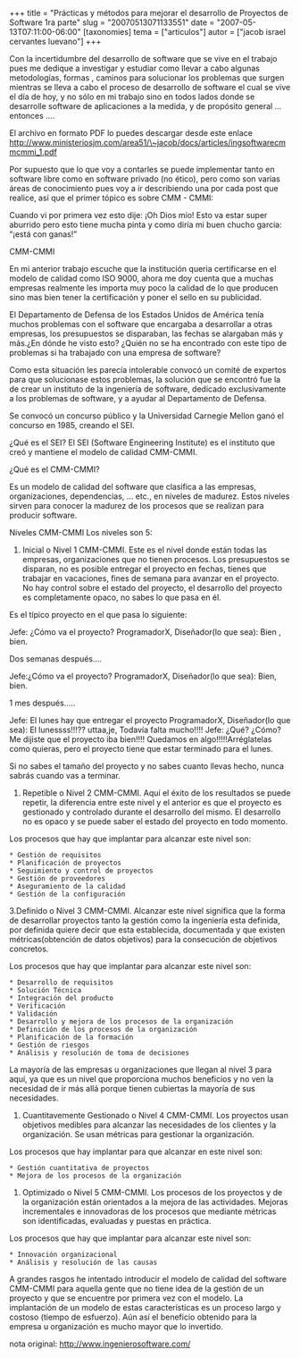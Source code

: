 +++
title = "Prácticas y métodos para mejorar el desarrollo de Proyectos de Software 1ra parte"
slug = "20070513071133551"
date = "2007-05-13T07:11:00-06:00"
[taxonomies]
tema = ["articulos"]
autor = ["jacob israel cervantes luevano"]
+++

Con la incertidumbre del desarrollo de software que se vive en el
trabajo pues me dedique a investigar y estudiar como llevar a cabo
algunas metodologías, formas , caminos para solucionar los problemas que
surgen mientras se lleva a cabo el proceso de desarrollo de software el
cual se vive el día de hoy, y no sólo en mi trabajo sino en todos lados
donde se desarrolle software de aplicaciones a la medida, y de propósito
general … entonces ….

<!-- more -->
El archivo en formato PDF lo puedes descargar desde este enlace
<a href="http://www.ministeriosjm.com/area51/~jacob/docs/articles/ingsoftwarecmmcmmi_1.pdf">http://www.ministeriosjm.com/area51/\~jacob/docs/articles/ingsoftwarecmmcmmi_1.pdf</a>

Por supuesto que lo que voy a contarles se puede implementar tanto en
software libre como en software privado (no ético), pero como son varias
áreas de conocimiento pues voy a ir describiendo una por cada post que
realice, así que el primer tópico es sobre CMM - CMMI:

Cuando vi por primera vez esto dije: ¡Oh Dios mío! Esto va estar super
aburrido pero esto tiene mucha pinta y como diría mi buen chucho garcia:
“¡está con ganas!”

CMM-CMMI

En mi anterior trabajo escuche que la institución queria certificarse en
el modelo de calidad como ISO 9000, ahora me doy cuenta que a muchas
empresas realmente les importa muy poco la calidad de lo que producen
sino mas bien tener la certificación y poner el sello en su publicidad.

El Departamento de Defensa de los Estados Unidos de América tenía muchos
problemas con el software que encargaba a desarrollar a otras empresas,
los presupuestos se disparaban, las fechas se alargaban más y más.¿En
dónde he visto esto? ¿Quién no se ha encontrado con este tipo de
problemas si ha trabajado con una empresa de software?

Como esta situación les parecía intolerable convocó un comité de
expertos para que solucionase estos problemas, la solución que se
encontró fue la de crear un instituto de la ingeniería de software,
dedicado exclusivamente a los problemas de software, y a ayudar al
Departamento de Defensa.

Se convocó un concurso público y la Universidad Carnegie Mellon ganó el
concurso en 1985, creando el SEI.

¿Qué es el SEI? El SEI (Software Engineering Institute) es el instituto
que creó y mantiene el modelo de calidad CMM-CMMI.

¿Qué es el CMM-CMMI?

Es un modelo de calidad del software que clasifica a las empresas,
organizaciones, dependencias, … etc., en niveles de madurez. Estos
niveles sirven para conocer la madurez de los procesos que se realizan
para producir software.

Niveles CMM-CMMI Los niveles son 5:

1.  Inicial o Nivel 1 CMM-CMMI. Este es el nivel donde están todas las
    empresas, organizaciones que no tienen procesos. Los presupuestos se
    disparan, no es posible entregar el proyecto en fechas, tienes que
    trabajar en vacaciones, fines de semana para avanzar en el proyecto.
    No hay control sobre el estado del proyecto, el desarrollo del
    proyecto es completamente opaco, no sabes lo que pasa en él.

Es el típico proyecto en el que pasa lo siguiente:

Jefe: ¿Cómo va el proyecto? ProgramadorX, Diseñador(lo que sea): Bien ,
bien.

Dos semanas después….

Jefe:¿Cómo va el proyecto? ProgramadorX, Diseñador(lo que sea): Bien,
bien.

1 mes después…..

Jefe: El lunes hay que entregar el proyecto ProgramadorX, Diseñador(lo
que sea): El lunessss!!!?? uttaa,je, Todavía falta mucho!!!! Jefe: ¿Qué?
¿Cómo? Me dijiste que el proyecto iba bien!!!! Quedamos en
algo!!!!!Arréglatelas como quieras, pero el proyecto tiene que estar
terminado para el lunes.

Si no sabes el tamaño del proyecto y no sabes cuanto llevas hecho, nunca
sabrás cuando vas a terminar.

1.  Repetible o Nivel 2 CMM-CMMI. Aquí el éxito de los resultados se
    puede repetir, la diferencia entre este nivel y el anterior es que
    el proyecto es gestionado y controlado durante el desarrollo del
    mismo. El desarrollo no es opaco y se puede saber el estado del
    proyecto en todo momento.

Los procesos que hay que implantar para alcanzar este nivel son:

    * Gestión de requisitos
    * Planificación de proyectos
    * Seguimiento y control de proyectos
    * Gestión de proveedores
    * Aseguramiento de la calidad
    * Gestión de la configuración

3.Definido o Nivel 3 CMM-CMMI. Alcanzar este nivel significa que la
forma de desarrollar proyectos tanto la gestión como la ingeniería esta
definida, por definida quiere decir que esta establecida, documentada y
que existen métricas(obtención de datos objetivos) para la consecución
de objetivos concretos.

Los procesos que hay que implantar para alcanzar este nivel son:

    * Desarrollo de requisitos
    * Solución Técnica
    * Integración del producto
    * Verificación
    * Validación
    * Desarrollo y mejora de los procesos de la organización
    * Definición de los procesos de la organización
    * Planificación de la formación
    * Gestión de riesgos
    * Análisis y resolución de toma de decisiones

La mayoría de las empresas u organizaciones que llegan al nivel 3 para
aquí, ya que es un nivel que proporciona muchos beneficios y no ven la
necesidad de ir más allá porque tienen cubiertas la mayoría de sus
necesidades.

1.  Cuantitavemente Gestionado o Nivel 4 CMM-CMMI. Los proyectos usan
    objetivos medibles para alcanzar las necesidades de los clientes y
    la organización. Se usan métricas para gestionar la organización.

Los procesos que hay implantar para que alcanzar en este nivel son:

    * Gestión cuantitativa de proyectos
    * Mejora de los procesos de la organización

1.  Optimizado o Nivel 5 CMM-CMMI. Los procesos de los proyectos y de la
    organización están orientados a la mejora de las actividades.
    Mejoras incrementales e innovadoras de los procesos que mediante
    métricas son identificadas, evaluadas y puestas en práctica.

Los procesos que hay que implantar para alcanzar este nivel son:

    * Innovación organizacional
    * Análisis y resolución de las causas

A grandes rasgos he intentado introducir el modelo de calidad del
software CMM-CMMI para aquella gente que no tiene idea de la gestión de
un proyecto y que se encuentre por primera vez con el modelo. La
implantación de un modelo de estas características es un proceso largo y
costoso (tiempo de esfuerzo). Aún así el beneficio obtenido para la
empresa u organización es mucho mayor que lo invertido.

nota original:
<a href="http://www.ingenierosoftware.com/">http://www.ingenierosoftware.com/</a>

